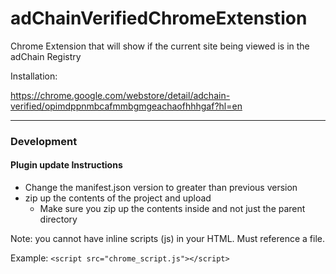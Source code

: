 # adChainVerifiedChromeExtenstion
Chrome Extension that will show if the current site being viewed is in the adChain Registry

Installation:

https://chrome.google.com/webstore/detail/adchain-verified/opimdppnmbcafmmbgmgeachaofhhhgaf?hl=en
______________________________________
### Development
#### Plugin update Instructions
 - Change the manifest.json version to greater than previous version
 - zip up the contents of the project and upload
    - Make sure you zip up the contents inside and not just the parent directory

Note: you cannot have inline scripts (js) in your HTML. Must reference a file.

Example:  `<script src="chrome_script.js"></script>`
